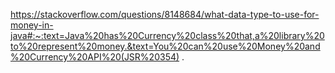 https://stackoverflow.com/questions/8148684/what-data-type-to-use-for-money-in-java#:~:text=Java%20has%20Currency%20class%20that,a%20library%20to%20represent%20money.&text=You%20can%20use%20Money%20and%20Currency%20API%20(JSR%20354)
.